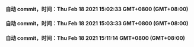 #### 自动 commit，时间：Thu Feb 18 2021 15:02:33 GMT+0800 (GMT+08:00)
#### 自动 commit，时间：Thu Feb 18 2021 15:03:33 GMT+0800 (GMT+08:00)
#### 自动 commit，时间：Thu Feb 18 2021 15:11:14 GMT+0800 (GMT+08:00)
